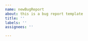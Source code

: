 ```yaml
---
name: newBugReport
about: this is a bug report template
title: ''
labels: ''
assignees: ''

---
```



